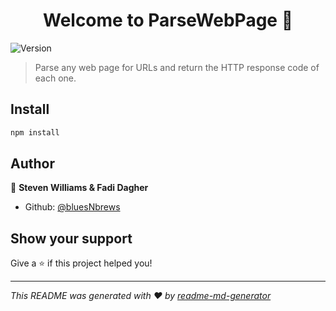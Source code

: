 <h1 align="center">Welcome to ParseWebPage 👋</h1>
<p>
  <img alt="Version" src="https://img.shields.io/badge/version-2.0-blue.svg?cacheSeconds=2592000" />
</p>

> Parse any web page for URLs and return the HTTP response code of each one.

## Install

```sh
npm install
```

## Author

👤 **Steven Williams & Fadi Dagher**

* Github: [@bluesNbrews](https://github.com/bluesNbrews)

## Show your support

Give a ⭐️ if this project helped you!

***
_This README was generated with ❤️ by [readme-md-generator](https://github.com/kefranabg/readme-md-generator)_
